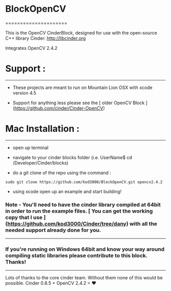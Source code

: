 # BlockOpenCV
=====================

This is the OpenCV CinderBlock, designed for use with the open-source C++ library Cinder: http://libcinder.org

Integrates OpenCV 2.4.2

# Support :
----------------


* These projects are meant to run on Mountain Lion OSX with xcode version 4.5 

* Support for anything less please see the [ older OpenCV Block ] (https://github.com/cinder/Cinder-OpenCV)


# Mac Installation : 
--------------------

- open up terminal

- navigate to your cinder blocks folder (i.e. UserName$ cd /Developer/Cinder/blocks)

- do a git clone of the repo using the command :

`````
sudo git clone https://github.com/kod3000/BlockOpenCV.git opencv2.4.2

`````

- using xcode open up an example and start building!



### Note - You'll need to have the cinder library compiled at 64bit in order to run the example files. [ You can get the working copy that I use ] (https://github.com/kod3000/Cinder/tree/dany) with all the needed support already done for you.



----------------------



### If you're running on Windows 64bit and know your way around compiling static libraries please contribute to this block. Thanks!



----------------------


 Lots of thanks to the core cinder team. Without them none of this would be possible. Cinder 0.8.5 + OpenCV 2.4.2 = ♥


